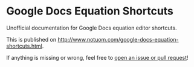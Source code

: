 # Google Docs Equation Shortcuts

Unofficial documentation for Google Docs equation editor shortcuts.

This is published on http://www.notuom.com/google-docs-equation-shortcuts.html.

If anything is missing or wrong, feel free to [open an issue or pull request](https://github.com/Notuom/google-docs-equation-shortcuts/issues)!

